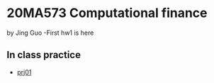 # 20MA573 Computational finance
by Jing Guo
-First hw1 is here

## In class practice
- [prj01](src/Project_1.ipynb)

